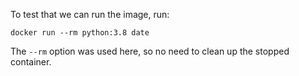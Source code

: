 To test that we can run the image, run:

```execute
docker run --rm python:3.8 date
```

The ``--rm`` option was used here, so no need to clean up the stopped container.
